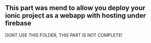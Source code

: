 ## This part was mend to allow you deploy your ionic project as a webapp with hosting under firebase

DONT USE THIS FOLDER, THIS PART IS NOT COMPLETE!